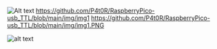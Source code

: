 ![Alt text](relative/path/to/img.jpg?raw=true "Title")
https://github.com/P4t0R/RaspberryPico-usb_TTL/blob/main/img/img1
https://github.com/P4t0R/RaspberryPico-usb_TTL/blob/main/img/img1.PNG

![alt text](https://github.com/P4t0R/RaspberryPico-usb_TTL/blob/main/img/img1.PNG?raw=true)
